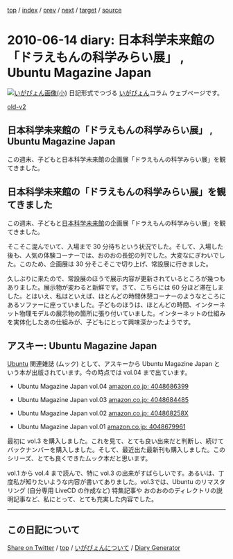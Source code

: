 [top](../index.html) 
 / [index](index.html) 
 / [prev](ig100606.html) 
 / [next](ig100620.html) 
 / [target](https://igapyon.github.io/diary/2010/ig100614.html) 
 / [source](https://github.com/igapyon/diary/blob/gh-pages/2010/ig100614.html.src.md) 

2010-06-14 diary: 日本科学未来館の「ドラえもんの科学みらい展」 , Ubuntu Magazine Japan
=====================================================================================================
[![いがぴょん画像(小)](https://igapyon.github.io/diary/images/iga200306s.jpg "いがぴょん")](https://igapyon.github.io/diary/memo/memoigapyon.html) 日記形式でつづる [いがぴょん](https://igapyon.github.io/diary/memo/memoigapyon.html)コラム ウェブページです。

[old-v2](ig100614-orig.html)

## 日本科学未来館の「ドラえもんの科学みらい展」 , Ubuntu Magazine Japan

この週末、子どもと日本科学未来館の企画展「ドラえもんの科学みらい展」を観てきました。


## 日本科学未来館の「ドラえもんの科学みらい展」を観てきました

この週末、子どもと[日本科学未来館](http://www.miraikan.jst.go.jp/)の企画展「ドラえもんの科学みらい展」を観てきました。

そこそこ混んでいて、入場まで 30 分待ちという状況でした。そして、入場した後も、人気の体験コーナーでは、おのおの長蛇の列でした。大変なにぎわいでした。このため、企画展は
30 分そこそこで切り上げ、常設展に行きました。

久しぶりに来たので、常設展のほうで展示内容が更新されているところが幾つもありました。展示物が変わると新鮮です。さて、こちらには 60 分ほど滞在しました。とはいえ、私はといえば、ほとんどの時間休憩コーナーのようなところにあるソファーに座っていました。子どものほうは、ほとんどの時間、インターネット物理モデルの展示物の箇所に張り付いていました。インターネットの仕組みを実体化したあの仕組みが、子どもにとって興味深かったようです。

## アスキー: Ubuntu Magazine Japan

[Ubuntu](http://www.igapyon.jp/igapyon/diary/keyword/ubuntu.html) 関連雑誌 (ムック) として、アスキーから Ubuntu Magazine Japan という本が出版されています。今の時点では
vol.04 まで出ています。

* Ubuntu Magazine Japan vol.04
  [amazon.co.jp: 4048686399](http://www.amazon.co.jp/exec/obidos/ASIN/4048686399/igapyondiary-22)
  
* Ubuntu Magazine Japan vol.03
  [amazon.co.jp: 4048684485](http://www.amazon.co.jp/exec/obidos/ASIN/4048684485/igapyondiary-22)
  
* Ubuntu Magazine Japan vol.02
  [amazon.co.jp: 404868258X](http://www.amazon.co.jp/exec/obidos/ASIN/404868258X/igapyondiary-22)
  
* Ubuntu Magazine Japan vol.01
  [amazon.co.jp: 4048679961](http://www.amazon.co.jp/exec/obidos/ASIN/4048679961/igapyondiary-22)

最初に vol.3 を購入しました。これを見て、とても良い出来だと判断し、続けてバックナンバーを購入しました。そして、最近出た最新刊も購入しました。このシリーズ、とても良くできたムック本だと思います。

vol.1 から vol.4 まで読んで、特に vol.3 の出来がすばらしいです。あるいは、丁度私が知りたいような内容が書いてありました。vol.3では、Ubuntu のリマスタリング (自分専用 LiveCD の作成など) 特集記事や おのおののディレクトリの説明記事など、私にとって、とても充実した内容でした。

----------------------------------------------------------------------------------------------------

## この日記について

[Share on Twitter](https://twitter.com/intent/tweet?hashtags=igapyon%2Cdiary%2C%E3%81%84%E3%81%8C%E3%81%B4%E3%82%87%E3%82%93&text=%E6%97%A5%E6%9C%AC%E7%A7%91%E5%AD%A6%E6%9C%AA%E6%9D%A5%E9%A4%A8%E3%81%AE%E3%80%8C%E3%83%89%E3%83%A9%E3%81%88%E3%82%82%E3%82%93%E3%81%AE%E7%A7%91%E5%AD%A6%E3%81%BF%E3%82%89%E3%81%84%E5%B1%95%E3%80%8D+%2C+Ubuntu+Magazine+Japan&url=https%3A%2F%2Figapyon.github.io%2Fdiary%2F2010%2Fig100614.html) / [top](../index.html) / [いがぴょんについて](https://igapyon.github.io/diary/memo/memoigapyon.html) / [Diary Generator](https://github.com/igapyon/igapyonv3)
